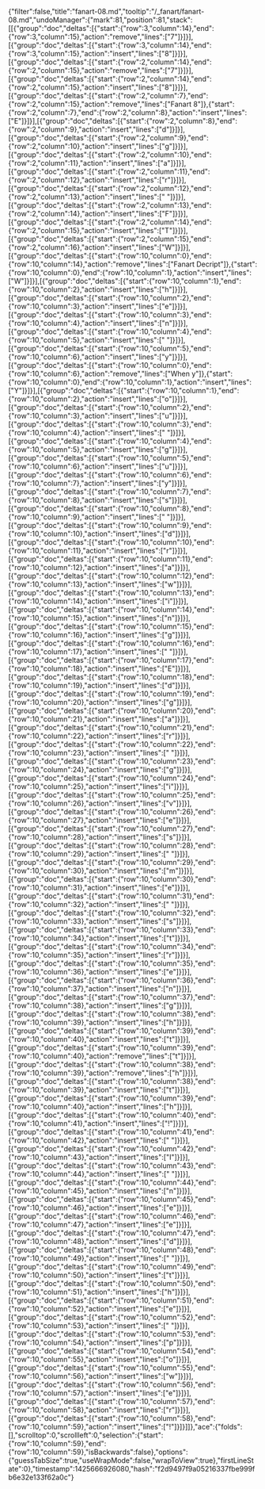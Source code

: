 {"filter":false,"title":"fanart-08.md","tooltip":"/_fanart/fanart-08.md","undoManager":{"mark":81,"position":81,"stack":[[{"group":"doc","deltas":[{"start":{"row":3,"column":14},"end":{"row":3,"column":15},"action":"remove","lines":["7"]}]}],[{"group":"doc","deltas":[{"start":{"row":3,"column":14},"end":{"row":3,"column":15},"action":"insert","lines":["8"]}]}],[{"group":"doc","deltas":[{"start":{"row":2,"column":14},"end":{"row":2,"column":15},"action":"remove","lines":["7"]}]}],[{"group":"doc","deltas":[{"start":{"row":2,"column":14},"end":{"row":2,"column":15},"action":"insert","lines":["8"]}]}],[{"group":"doc","deltas":[{"start":{"row":2,"column":7},"end":{"row":2,"column":15},"action":"remove","lines":["Fanart 8"]},{"start":{"row":2,"column":7},"end":{"row":2,"column":8},"action":"insert","lines":["E"]}]}],[{"group":"doc","deltas":[{"start":{"row":2,"column":8},"end":{"row":2,"column":9},"action":"insert","lines":["d"]}]}],[{"group":"doc","deltas":[{"start":{"row":2,"column":9},"end":{"row":2,"column":10},"action":"insert","lines":["g"]}]}],[{"group":"doc","deltas":[{"start":{"row":2,"column":10},"end":{"row":2,"column":11},"action":"insert","lines":["a"]}]}],[{"group":"doc","deltas":[{"start":{"row":2,"column":11},"end":{"row":2,"column":12},"action":"insert","lines":["r"]}]}],[{"group":"doc","deltas":[{"start":{"row":2,"column":12},"end":{"row":2,"column":13},"action":"insert","lines":[" "]}]}],[{"group":"doc","deltas":[{"start":{"row":2,"column":13},"end":{"row":2,"column":14},"action":"insert","lines":["F"]}]}],[{"group":"doc","deltas":[{"start":{"row":2,"column":14},"end":{"row":2,"column":15},"action":"insert","lines":["T"]}]}],[{"group":"doc","deltas":[{"start":{"row":2,"column":15},"end":{"row":2,"column":16},"action":"insert","lines":["W"]}]}],[{"group":"doc","deltas":[{"start":{"row":10,"column":0},"end":{"row":10,"column":14},"action":"remove","lines":["Fanart Decript"]},{"start":{"row":10,"column":0},"end":{"row":10,"column":1},"action":"insert","lines":["W"]}]}],[{"group":"doc","deltas":[{"start":{"row":10,"column":1},"end":{"row":10,"column":2},"action":"insert","lines":["h"]}]}],[{"group":"doc","deltas":[{"start":{"row":10,"column":2},"end":{"row":10,"column":3},"action":"insert","lines":["e"]}]}],[{"group":"doc","deltas":[{"start":{"row":10,"column":3},"end":{"row":10,"column":4},"action":"insert","lines":["n"]}]}],[{"group":"doc","deltas":[{"start":{"row":10,"column":4},"end":{"row":10,"column":5},"action":"insert","lines":[" "]}]}],[{"group":"doc","deltas":[{"start":{"row":10,"column":5},"end":{"row":10,"column":6},"action":"insert","lines":["y"]}]}],[{"group":"doc","deltas":[{"start":{"row":10,"column":0},"end":{"row":10,"column":6},"action":"remove","lines":["When y"]},{"start":{"row":10,"column":0},"end":{"row":10,"column":1},"action":"insert","lines":["Y"]}]}],[{"group":"doc","deltas":[{"start":{"row":10,"column":1},"end":{"row":10,"column":2},"action":"insert","lines":["o"]}]}],[{"group":"doc","deltas":[{"start":{"row":10,"column":2},"end":{"row":10,"column":3},"action":"insert","lines":["u"]}]}],[{"group":"doc","deltas":[{"start":{"row":10,"column":3},"end":{"row":10,"column":4},"action":"insert","lines":[" "]}]}],[{"group":"doc","deltas":[{"start":{"row":10,"column":4},"end":{"row":10,"column":5},"action":"insert","lines":["g"]}]}],[{"group":"doc","deltas":[{"start":{"row":10,"column":5},"end":{"row":10,"column":6},"action":"insert","lines":["u"]}]}],[{"group":"doc","deltas":[{"start":{"row":10,"column":6},"end":{"row":10,"column":7},"action":"insert","lines":["y"]}]}],[{"group":"doc","deltas":[{"start":{"row":10,"column":7},"end":{"row":10,"column":8},"action":"insert","lines":["s"]}]}],[{"group":"doc","deltas":[{"start":{"row":10,"column":8},"end":{"row":10,"column":9},"action":"insert","lines":[" "]}]}],[{"group":"doc","deltas":[{"start":{"row":10,"column":9},"end":{"row":10,"column":10},"action":"insert","lines":["d"]}]}],[{"group":"doc","deltas":[{"start":{"row":10,"column":10},"end":{"row":10,"column":11},"action":"insert","lines":["r"]}]}],[{"group":"doc","deltas":[{"start":{"row":10,"column":11},"end":{"row":10,"column":12},"action":"insert","lines":["a"]}]}],[{"group":"doc","deltas":[{"start":{"row":10,"column":12},"end":{"row":10,"column":13},"action":"insert","lines":["w"]}]}],[{"group":"doc","deltas":[{"start":{"row":10,"column":13},"end":{"row":10,"column":14},"action":"insert","lines":["i"]}]}],[{"group":"doc","deltas":[{"start":{"row":10,"column":14},"end":{"row":10,"column":15},"action":"insert","lines":["n"]}]}],[{"group":"doc","deltas":[{"start":{"row":10,"column":15},"end":{"row":10,"column":16},"action":"insert","lines":["g"]}]}],[{"group":"doc","deltas":[{"start":{"row":10,"column":16},"end":{"row":10,"column":17},"action":"insert","lines":[" "]}]}],[{"group":"doc","deltas":[{"start":{"row":10,"column":17},"end":{"row":10,"column":18},"action":"insert","lines":["E"]}]}],[{"group":"doc","deltas":[{"start":{"row":10,"column":18},"end":{"row":10,"column":19},"action":"insert","lines":["d"]}]}],[{"group":"doc","deltas":[{"start":{"row":10,"column":19},"end":{"row":10,"column":20},"action":"insert","lines":["g"]}]}],[{"group":"doc","deltas":[{"start":{"row":10,"column":20},"end":{"row":10,"column":21},"action":"insert","lines":["a"]}]}],[{"group":"doc","deltas":[{"start":{"row":10,"column":21},"end":{"row":10,"column":22},"action":"insert","lines":["r"]}]}],[{"group":"doc","deltas":[{"start":{"row":10,"column":22},"end":{"row":10,"column":23},"action":"insert","lines":[" "]}]}],[{"group":"doc","deltas":[{"start":{"row":10,"column":23},"end":{"row":10,"column":24},"action":"insert","lines":["g"]}]}],[{"group":"doc","deltas":[{"start":{"row":10,"column":24},"end":{"row":10,"column":25},"action":"insert","lines":["i"]}]}],[{"group":"doc","deltas":[{"start":{"row":10,"column":25},"end":{"row":10,"column":26},"action":"insert","lines":["v"]}]}],[{"group":"doc","deltas":[{"start":{"row":10,"column":26},"end":{"row":10,"column":27},"action":"insert","lines":["e"]}]}],[{"group":"doc","deltas":[{"start":{"row":10,"column":27},"end":{"row":10,"column":28},"action":"insert","lines":["s"]}]}],[{"group":"doc","deltas":[{"start":{"row":10,"column":28},"end":{"row":10,"column":29},"action":"insert","lines":[" "]}]}],[{"group":"doc","deltas":[{"start":{"row":10,"column":29},"end":{"row":10,"column":30},"action":"insert","lines":["m"]}]}],[{"group":"doc","deltas":[{"start":{"row":10,"column":30},"end":{"row":10,"column":31},"action":"insert","lines":["e"]}]}],[{"group":"doc","deltas":[{"start":{"row":10,"column":31},"end":{"row":10,"column":32},"action":"insert","lines":[" "]}]}],[{"group":"doc","deltas":[{"start":{"row":10,"column":32},"end":{"row":10,"column":33},"action":"insert","lines":["s"]}]}],[{"group":"doc","deltas":[{"start":{"row":10,"column":33},"end":{"row":10,"column":34},"action":"insert","lines":["t"]}]}],[{"group":"doc","deltas":[{"start":{"row":10,"column":34},"end":{"row":10,"column":35},"action":"insert","lines":["r"]}]}],[{"group":"doc","deltas":[{"start":{"row":10,"column":35},"end":{"row":10,"column":36},"action":"insert","lines":["e"]}]}],[{"group":"doc","deltas":[{"start":{"row":10,"column":36},"end":{"row":10,"column":37},"action":"insert","lines":["n"]}]}],[{"group":"doc","deltas":[{"start":{"row":10,"column":37},"end":{"row":10,"column":38},"action":"insert","lines":["g"]}]}],[{"group":"doc","deltas":[{"start":{"row":10,"column":38},"end":{"row":10,"column":39},"action":"insert","lines":["h"]}]}],[{"group":"doc","deltas":[{"start":{"row":10,"column":39},"end":{"row":10,"column":40},"action":"insert","lines":["t"]}]}],[{"group":"doc","deltas":[{"start":{"row":10,"column":39},"end":{"row":10,"column":40},"action":"remove","lines":["t"]}]}],[{"group":"doc","deltas":[{"start":{"row":10,"column":38},"end":{"row":10,"column":39},"action":"remove","lines":["h"]}]}],[{"group":"doc","deltas":[{"start":{"row":10,"column":38},"end":{"row":10,"column":39},"action":"insert","lines":["t"]}]}],[{"group":"doc","deltas":[{"start":{"row":10,"column":39},"end":{"row":10,"column":40},"action":"insert","lines":["h"]}]}],[{"group":"doc","deltas":[{"start":{"row":10,"column":40},"end":{"row":10,"column":41},"action":"insert","lines":["!"]}]}],[{"group":"doc","deltas":[{"start":{"row":10,"column":41},"end":{"row":10,"column":42},"action":"insert","lines":[" "]}]}],[{"group":"doc","deltas":[{"start":{"row":10,"column":42},"end":{"row":10,"column":43},"action":"insert","lines":["I"]}]}],[{"group":"doc","deltas":[{"start":{"row":10,"column":43},"end":{"row":10,"column":44},"action":"insert","lines":[" "]}]}],[{"group":"doc","deltas":[{"start":{"row":10,"column":44},"end":{"row":10,"column":45},"action":"insert","lines":["n"]}]}],[{"group":"doc","deltas":[{"start":{"row":10,"column":45},"end":{"row":10,"column":46},"action":"insert","lines":["e"]}]}],[{"group":"doc","deltas":[{"start":{"row":10,"column":46},"end":{"row":10,"column":47},"action":"insert","lines":["e"]}]}],[{"group":"doc","deltas":[{"start":{"row":10,"column":47},"end":{"row":10,"column":48},"action":"insert","lines":["d"]}]}],[{"group":"doc","deltas":[{"start":{"row":10,"column":48},"end":{"row":10,"column":49},"action":"insert","lines":[" "]}]}],[{"group":"doc","deltas":[{"start":{"row":10,"column":49},"end":{"row":10,"column":50},"action":"insert","lines":["t"]}]}],[{"group":"doc","deltas":[{"start":{"row":10,"column":50},"end":{"row":10,"column":51},"action":"insert","lines":["h"]}]}],[{"group":"doc","deltas":[{"start":{"row":10,"column":51},"end":{"row":10,"column":52},"action":"insert","lines":["e"]}]}],[{"group":"doc","deltas":[{"start":{"row":10,"column":52},"end":{"row":10,"column":53},"action":"insert","lines":[" "]}]}],[{"group":"doc","deltas":[{"start":{"row":10,"column":53},"end":{"row":10,"column":54},"action":"insert","lines":["p"]}]}],[{"group":"doc","deltas":[{"start":{"row":10,"column":54},"end":{"row":10,"column":55},"action":"insert","lines":["o"]}]}],[{"group":"doc","deltas":[{"start":{"row":10,"column":55},"end":{"row":10,"column":56},"action":"insert","lines":["w"]}]}],[{"group":"doc","deltas":[{"start":{"row":10,"column":56},"end":{"row":10,"column":57},"action":"insert","lines":["e"]}]}],[{"group":"doc","deltas":[{"start":{"row":10,"column":57},"end":{"row":10,"column":58},"action":"insert","lines":["r"]}]}],[{"group":"doc","deltas":[{"start":{"row":10,"column":58},"end":{"row":10,"column":59},"action":"insert","lines":["!"]}]}]]},"ace":{"folds":[],"scrolltop":0,"scrollleft":0,"selection":{"start":{"row":10,"column":59},"end":{"row":10,"column":59},"isBackwards":false},"options":{"guessTabSize":true,"useWrapMode":false,"wrapToView":true},"firstLineState":0},"timestamp":1425666926080,"hash":"f2d9497f9a05216337fbe999fb6e32e133f62a0c"}